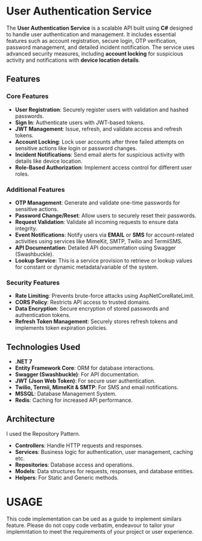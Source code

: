 # User Authentication Service

The **User Authentication Service** is a scalable API built using **C#** designed to handle user authentication and management. 
It includes essential features such as account registration, secure login, OTP verification, password management, and detailed incident notification. 
The service uses advanced security measures, including **account locking** for suspicious activity and notifications with **device location details**.


## Features

### Core Features
- **User Registration**: Securely register users with validation and hashed passwords.
- **Sign In**: Authenticate users with JWT-based tokens.
- **JWT Management**: Issue, refresh, and validate access and refresh tokens.
- **Account Locking**: Lock user accounts after three failed attempts on sensitive actions like login or password changes.
- **Incident Notifications**: Send email alerts for suspicious activity with details like device location.
- **Role-Based Authorization**: Implement access control for different user roles.

### Additional Features
- **OTP Management**: Generate and validate one-time passwords for sensitive actions.
- **Password Change/Reset**: Allow users to securely reset their passwords.
- **Request Validation**: Validate all incoming requests to ensure data integrity.
- **Event Notifications**: Notify users via **EMAIL** or **SMS** for account-related activities using services like MimeKit, SMTP, Twilio and TermiiSMS.
- **API Documentation**: Detailed API documentation using Swagger (Swashbuckle).
- **Lookup Service**: This is a service provision to retrieve or lookup values for constant or dynamic metadata/variable of the system.

### Security Features
- **Rate Limiting**: Prevents brute-force attacks using AspNetCoreRateLimit.
- **CORS Policy**: Restricts API access to trusted domains.
- **Data Encryption**: Secure encryption of stored passwords and authentication tokens.
- **Refresh Token Management**: Securely stores refresh tokens and implements token expiration policies.

## Technologies Used

- **.NET 7**
- **Entity Framework Core**: ORM for database interactions.
- **Swagger (Swashbuckle)**: For API documentation.
- **JWT (Json Web Token)**: For secure user authentication.
- **Twilio, Termii, MimeKit & SMTP**: For SMS and email notifications.
- **MSSQL**: Database Management System.
- **Redis**: Caching for increased API performance.

## Architecture
I used the Repository Pattern.

- **Controllers**: Handle HTTP requests and responses.
- **Services**: Business logic for authentication, user management, caching etc.
- **Repositories**: Database access and operations.
- **Models**: Data structures for requests, responses, and database entities.
- **Helpers**: For Static and Generic methods.

# USAGE
This code implementation can be ued as a guide to implement similars feature. Please do not copy code verbatim, endeavour to tailor your implemntation
to meet the requirements of your project or user experience.

